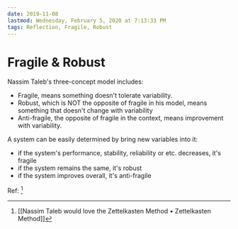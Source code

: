 ```yaml
---
date: 2019-11-08
lastmod: Wednesday, February 5, 2020 at 7:13:33 PM
tags: Reflection, Fragile, Robust
---
```

# Fragile & Robust

Nassim Taleb's three-concept model includes:

* Fragile, means something doesn't tolerate variability.
* Robust, which is NOT the opposite of fragile in his model, means something that doesn't change with variability
* Anti-fragile, the opposite of fragile in the context, means improvement with variability.

A system can be easily determined by bring new variables into it:

* if the system's performance, stability, reliability or etc. decreases, it's fragile
* if the system remains the same, it's robust
* if the system improves overall, it's anti-fragile


Ref: [^8CA592F2F253]



[^8CA592F2F253]: [[Nassim Taleb would love the Zettelkasten Method • Zettelkasten Method]]
